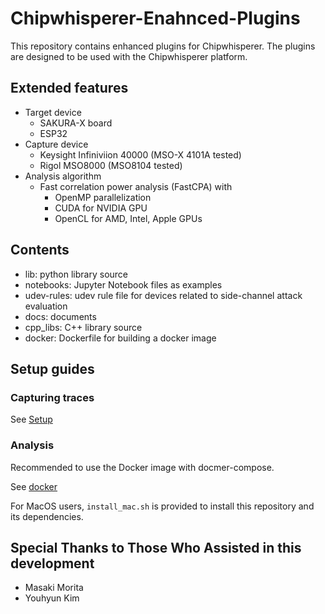 # Chipwhisperer-Enahnced-Plugins
This repository contains enhanced plugins for Chipwhisperer.
The plugins are designed to be used with the Chipwhisperer platform.

## Extended features
* Target device
  * SAKURA-X board
  * ESP32
* Capture device
  * Keysight Infiniviion 40000 (MSO-X 4101A tested)
  * Rigol MSO8000 (MSO8104 tested)
* Analysis algorithm
  * Fast correlation power analysis (FastCPA) with
    * OpenMP parallelization
	* CUDA for NVIDIA GPU
    * OpenCL for AMD, Intel, Apple GPUs

## Contents
* lib: python library source
* notebooks: Jupyter Notebook files as examples
* udev-rules: udev rule file for devices related to side-channel attack evaluation
* docs: documents
* cpp_libs: C++ library source
* docker: Dockerfile for building a docker image

## Setup guides
### Capturing traces
See [Setup](docs/setup.md)
### Analysis
Recommended to use the Docker image with docmer-compose.

See [docker](docs/docker.md)

For MacOS users, `install_mac.sh` is provided to install this repository and its dependencies.

## Special Thanks to Those Who Assisted in this development
* Masaki Morita
* Youhyun Kim
